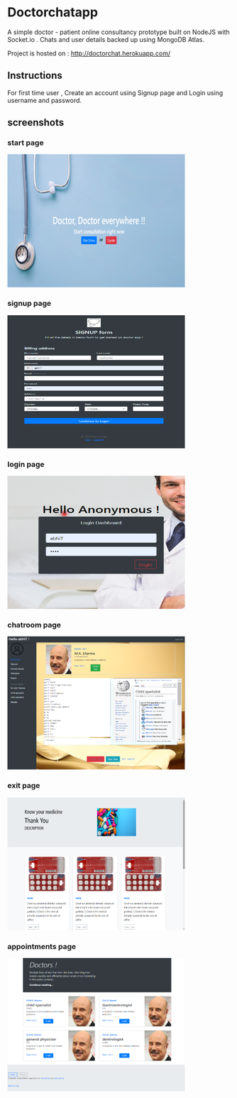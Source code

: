 # Doctorchatapp
A simple doctor - patient online consultancy prototype built on NodeJS with Socket.io . Chats and user details backed up using MongoDB Atlas. 

Project is hosted on : http://doctorchat.herokuapp.com/

## Instructions 
For first time user , Create an account using Signup page and Login using username and password.

## screenshots

### start page
<img src="/images/doctor1.PNG" height="300px" width="400px">

### signup page
<img src="/images/signup.PNG" height="300px" width="400px">

### login page
<img src="/images/login.PNG" height="300px" width="400px">

### chatroom page
<img src="/images/chat.PNG" height="300px" width="400px">

### exit page
<img src="/images/exit.png" height="300px" width="400px">

### appointments page
<img src="/images/displays.PNG" height="300px" width="400px">
